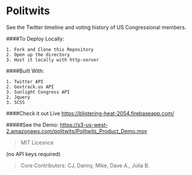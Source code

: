 # Politwits
See the Twitter timeline and voting history of US Congressional members.

####To Deploy Locally:
```
1. Fork and Clone this Repository
2. Open up the directory
3. Host it locally with http-server
```
####Built With:
```
1. Twitter API
2. Govtrack.us API
3. Sunlight Congress API
2. Jquery
3. SCSS
```
####Check it out Live
https://blistering-heat-2054.firebaseapp.com/

#####See the Demo:
https://s3-us-west-2.amazonaws.com/politwits/Politwits_Product_Demo.mov

> MIT Licesnce

(no API keys required)

> Core Contributors: CJ, Danny, Mike, Dave A., Julia B.
